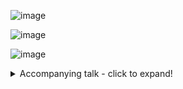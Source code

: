 ![image](https://user-images.githubusercontent.com/31499140/78498751-7c9b6500-774c-11ea-8713-680e3854913a.png)  

![image](https://user-images.githubusercontent.com/31499140/78498823-ea479100-774c-11ea-9d8c-8a867a77db27.png)  

![image](https://user-images.githubusercontent.com/31499140/78498829-ffbcbb00-774c-11ea-9c01-4f965b51977c.png)  

<details>
  <summary>Accompanying talk - click to expand!</summary>
  
  In the mall there are all sorts of decisions that have to be made. Among them there are some that directly effect the customer experience.
  It is for example the product selection, its organization in the mall, prices. So far, the only way we measure how good we are in doing these decisions is monthly revenue.
  But our mission is to build stable and happy customer base with great customer experience, which were among the main reasons of providing membership in the first place.  

  Since we don‘t know who our customers are, we currently have general marketing. Everybody are getting the very same emails and flyers about discounts or seasonal products in the mall etc.  
  Our marketing is not personalized in any way.

  Customer experience department is in close collaboration with marketing department and they are supposed to make sure that each of our customers finds in our store almost everything, 
  he/she might desire and that the whole experience in our store is as pleasant as possible. Without knowing our customer base, we treat every customer the same way.
  Now I am talking about the online questionnaires, content and frequency of the emails etc.  

  One of the main metrices we came up with to measure the „customer success“ was the spending score. We did our best to implement in the calculation all the features that might play
  a role in the customer behavior, so the customers with annual income 40K are not expected to spend as much as customers with annual income 80K etc.  

  We know that the spending score differs from customer to customer and the customer segmentation might help us to group the customers, understand which segments have low spending score
  and features of these segments might imply what could be possible improvements to make the customers satisfied and loyal.  

</details>
